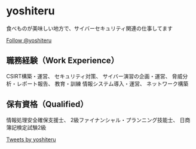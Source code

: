 # yoshiteru
食べものが美味しい地方で、サイバーセキュリティ関連の仕事してます

<a href="https://twitter.com/yoshiteru?ref_src=twsrc%5Etfw" class="twitter-follow-button" data-show-count="false">Follow @yoshiteru</a><script async src="https://platform.twitter.com/widgets.js" charset="utf-8"></script>

## 職務経験（Work Experience）
CSIRT構築・運営、
セキュリティ対策、
サイバー演習の企画・運営、
脅威分析・レポート報告、
教育・訓練
情報システム導入・運営、
ネットワーク構築

## 保有資格（Qualified）
情報処理安全確保支援士、
2級ファイナンシャル・プランニング技能士、
日商簿記検定試験2級

<a class="twitter-timeline" href="https://twitter.com/yoshiteru?ref_src=twsrc%5Etfw">Tweets by yoshiteru</a> <script async src="https://platform.twitter.com/widgets.js" charset="utf-8"></script>
